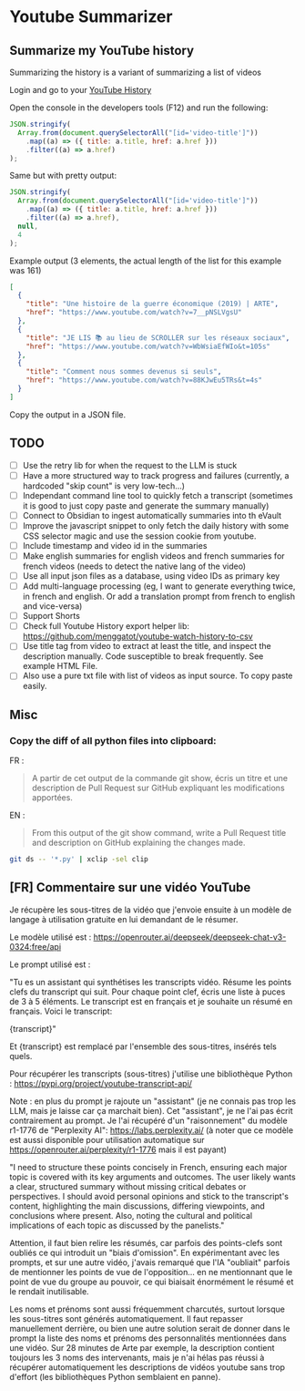 # Youtube Summarizer

## Summarize my YouTube history

Summarizing the history is a variant of summarizing a list of videos

Login and go to your [YouTube History](https://www.youtube.com/feed/history)

Open the console in the developers tools (F12) and run the following:

```javascript
JSON.stringify(
  Array.from(document.querySelectorAll("[id='video-title']"))
    .map((a) => ({ title: a.title, href: a.href }))
    .filter((a) => a.href)
);
```

Same but with pretty output:

```javascript
JSON.stringify(
  Array.from(document.querySelectorAll("[id='video-title']"))
    .map((a) => ({ title: a.title, href: a.href }))
    .filter((a) => a.href),
  null,
  4
);
```

Example output (3 elements, the actual length of the list for this example was 161)

```json
[
  {
    "title": "Une histoire de la guerre économique (2019) | ARTE",
    "href": "https://www.youtube.com/watch?v=7__pNSLVgsU"
  },
  {
    "title": "JE LIS 📚 au lieu de SCROLLER sur les réseaux sociaux",
    "href": "https://www.youtube.com/watch?v=WbWsiaEfWIo&t=105s"
  },
  {
    "title": "Comment nous sommes devenus si seuls",
    "href": "https://www.youtube.com/watch?v=88KJwEu5TRs&t=4s"
  }
]
```

Copy the output in a JSON file.

## TODO

- [ ] Use the retry lib for when the request to the LLM is stuck
- [ ] Have a more structured way to track progress and failures (currently, a hardcoded "skip count" is very low-tech...)
- [ ] Independant command line tool to quickly fetch a transcript (sometimes it is good to just copy paste and generate the summary manually)
- [ ] Connect to Obsidian to ingest automatically summaries into th eVault
- [ ] Improve the javascript snippet to only fetch the daily history with some CSS selector magic and use the session cookie from youtube.
- [ ] Include timestamp and video id in the summaries
- [ ] Make english summaries for english videos and french summaries for french videos (needs to detect the native lang of the video)
- [ ] Use all input json files as a database, using video IDs as primary key
- [ ] Add multi-language processing (eg, I want to generate everything twice, in french and english. Or add a translation prompt from french to english and vice-versa)
- [ ] Support Shorts
- [ ] Check full Youtube History export helper lib: https://github.com/menggatot/youtube-watch-history-to-csv
- [ ] Use title tag from video to extract at least the title, and inspect the description manually. Code susceptible to break frequently. See example HTML File.
- [ ] Also use a pure txt file with list of videos as input source. To copy paste easily.

## Misc 

### Copy the diff of all python files into clipboard:


FR : 

> A partir de cet output de la commande git show, écris un titre et une description de Pull Request sur GitHub expliquant les modifications apportées.

EN : 

> From this output of the git show command, write a Pull Request title and description on GitHub explaining the changes made.


```bash
git ds -- '*.py' | xclip -sel clip
```

## [FR] Commentaire sur une vidéo YouTube

Je récupère les sous-titres de la vidéo que j'envoie ensuite à un modèle de langage à utilisation gratuite en lui demandant de le résumer.

Le modèle utilisé est : https://openrouter.ai/deepseek/deepseek-chat-v3-0324:free/api

Le prompt utilisé est :

"Tu es un assistant qui synthétises les transcripts vidéo.
Résume les points clefs du transcript qui suit.
Pour chaque point clef, écris une liste à puces de 3 à 5 éléments.
Le transcript est en français et je souhaite un résumé en français.
Voici le transcript:

{transcript}"

Et {transcript} est remplacé par l'ensemble des sous-titres, insérés tels quels.

Pour récupérer les transcripts (sous-titres) j'utilise une bibliothèque Python : https://pypi.org/project/youtube-transcript-api/

Note : en plus du prompt je rajoute un "assistant" (je ne connais pas trop les LLM, mais je laisse car ça marchait bien). Cet "assistant", je ne l'ai pas écrit contrairement au prompt. Je l'ai récupéré d'un "raisonnement" du modèle r1-1776 de "Perplexity AI": https://labs.perplexity.ai/ (à noter que ce modèle est aussi disponible pour utilisation automatique sur https://openrouter.ai/perplexity/r1-1776 mais il est payant)

"I need to structure these points concisely in French,
ensuring each major topic is covered with its key arguments and outcomes.
The user likely wants a clear, structured summary without missing critical debates or perspectives.
I should avoid personal opinions and stick to the transcript's content,
highlighting the main discussions, differing viewpoints, and conclusions where present.
Also, noting the cultural and political implications of each topic as discussed by the panelists."

Attention, il faut bien relire les résumés, car parfois des points-clefs sont oubliés ce qui introduit un "biais d'omission". En expérimentant avec les prompts, et sur une autre vidéo, j'avais remarqué que l'IA "oubliait" parfois de mentionner les points de vue de l'opposition... en ne mentionnant que le point de vue du groupe au pouvoir, ce qui biaisait énormément le résumé et le rendait inutilisable.

Les noms et prénoms sont aussi fréquemment charcutés, surtout lorsque les sous-titres sont générés automatiquement. Il faut repasser manuellement derrière, ou bien une autre solution serait de donner dans le prompt la liste des noms et prénoms des personnalités mentionnées dans une vidéo. Sur 28 minutes de Arte par exemple, la description contient toujours les 3 noms des intervenants, mais je n'ai hélas pas réussi à récupérer automatiquement les descriptions de vidéos youtube sans trop d'effort (les bibliothèques Python semblaient en panne).



